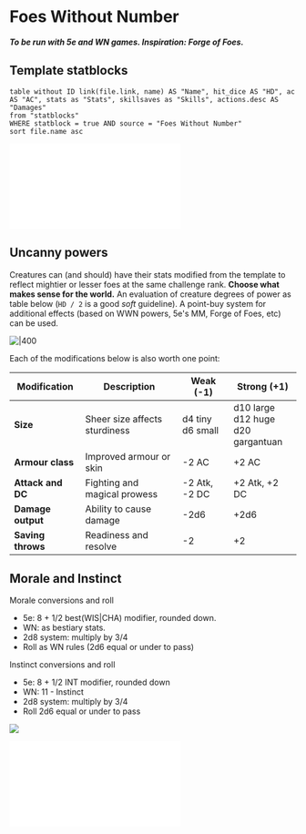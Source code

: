 # Foes Without Number
***To be run with 5e and WN games. Inspiration: Forge of Foes.***

## Template statblocks

```dataview
table without ID link(file.link, name) AS "Name", hit_dice AS "HD", ac AS "AC", stats as "Stats", skillsaves as "Skills", actions.desc AS "Damages"
from "statblocks"
WHERE statblock = true AND source = "Foes Without Number"
sort file.name asc
```

![Table of template foes](../rules/foesWN.md#Table%20of%20template%20foes)

## Uncanny powers

Creatures can (and should) have their stats modified from the template to reflect mightier or lesser foes at the same challenge rank. **Choose what makes sense for the world.** An evaluation of creature degrees of power as table below (`HD / 2` is a good *soft* guideline). A point-buy system for additional effects (based on WWN powers, 5e's MM, Forge of Foes, etc) can be used.

![|400](https://i.imgur.com/TQgtQ8q.png)

Each of the modifications below is also worth one point:

| Modification      | Description                   | Weak (-1)             | Strong (+1)                                 |
| ----------------- | ----------------------------- | --------------------- | ------------------------------------------- |
| **Size**          | Sheer size affects sturdiness | d4 tiny<br />d6 small | d10 large<br />d12 huge<br />d20 gargantuan |
| **Armour class**  | Improved armour or skin       | -2 AC                 | +2 AC                                       |
| **Attack and DC** | Fighting and magical prowess  | -2 Atk, -2 DC         | +2 Atk, +2 DC                               |
| **Damage output** | Ability to cause damage       | -2d6                  | +2d6                                        |
| **Saving throws** | Readiness and resolve         | -2                    | +2                                          |

## Morale and Instinct

Morale conversions and roll
- 5e: 8 + 1/2 best(WIS|CHA) modifier, rounded down.
- WN: as bestiary stats.
- 2d8 system: multiply by 3/4
- Roll as WN rules (2d6 equal or under to pass)

Instinct conversions and roll
- 5e: 8 + 1/2 INT modifier, rounded down
- WN: 11 - Instinct
- 2d8 system: multiply by 3/4
- Roll 2d6 equal or under to pass

![](https://imgur.com/uzSHtOh.png)

![Foes ranks](../rules/foesWN.md#Foes%20ranks)
